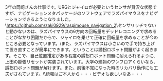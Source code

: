 3年の岡崎さんの仕事です。URGとジャイロが必要というセンサが贅沢な状態ですが、ナビゲーションメタパッケージのソフトウェアでラズパイマウスをナビゲーションできるようになりました。\\<a href="https://github.com/zaki0929/raspimouse_navigation_2">https://github.com/zaki0929/raspimouse_navigation_2</a>\\センサリッチでないと動かないのは、ラズパイマウスのθ方向の回転量をデッドレコニングで求めることがなかり困難だからで、ジャイロを乗せて正確に回転量を求めることが今のところ必要となっています。\\また、ラズパイマウスは小さいので手で持ち上げて置き直すことが簡単にできます。ということは誘拐ロボット問題がよく起きます。そこで、自己位置推定がある程度の誘拐ロボット問題に耐えられるように、上田の膨張リセットが実装されています。大学の建物のワンフロアくらいなら、誘拐ロボット問題が解けます。また、前後不覚になった時のリカバリ動作にも工夫がされています。\\\続報はご本人から・・・ビデオも欲しいなあ・・・
